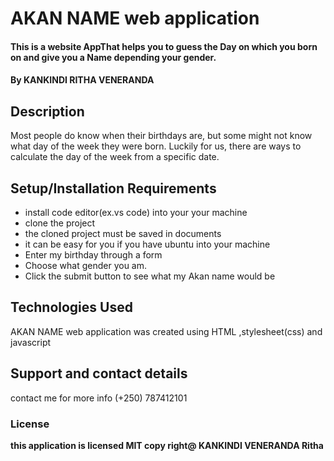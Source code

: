 # AKAN NAME web application
#### This is a website AppThat helps you to guess the Day on which you born on and give you a Name depending your gender.
#### By **KANKINDI RITHA VENERANDA**
## Description
Most people do know when their birthdays are, but some might not know what day of the week they were born. Luckily for us, there are ways to calculate the day of the week from a specific date.
## Setup/Installation Requirements
* install code editor(ex.vs code) into your your machine
* clone the project 
* the cloned project must be saved in documents
* it can be easy for you if you have ubuntu into your machine
* Enter my birthday through a form 
* Choose what gender you am.
* Click the submit button to see what my Akan name would be


## Technologies Used
AKAN NAME web application was created using HTML ,stylesheet(css) and javascript
## Support and contact details
contact me for more info (+250) 787412101
### License
**this application is licensed MIT  copy right@ KANKINDI VENERANDA Ritha**
